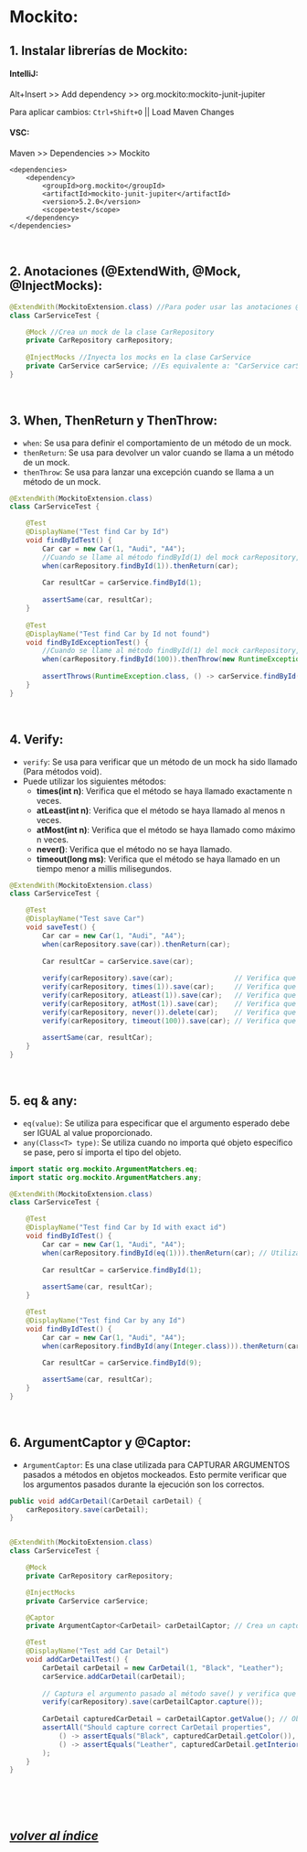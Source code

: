 # Mockito:
## 1. Instalar librerías de Mockito:
#### IntelliJ: 
Alt+Insert >> Add dependency >> org.mockito:mockito-junit-jupiter

Para aplicar cambios: `Ctrl+Shift+O` || Load Maven Changes 
	
#### VSC: 
Maven >> Dependencies >> Mockito
```	
<dependencies>
    <dependency>
        <groupId>org.mockito</groupId>
        <artifactId>mockito-junit-jupiter</artifactId>
        <version>5.2.0</version>
        <scope>test</scope>
    </dependency>
</dependencies>
```
<br>

## 2. Anotaciones (@ExtendWith, @Mock, @InjectMocks):
```java
@ExtendWith(MockitoExtension.class) //Para poder usar las anotaciones @Mock y @InjectMocks
class CarServiceTest {

    @Mock //Crea un mock de la clase CarRepository
    private CarRepository carRepository;
    
    @InjectMocks //Inyecta los mocks en la clase CarService
    private CarService carService; //Es equivalente a: "CarService carService = new CarService(carRepository)"
}
```
<br>

## 3. When, ThenReturn y ThenThrow:
- `when`: Se usa para definir el comportamiento de un método de un mock.
- `thenReturn`: Se usa para devolver un valor cuando se llama a un método de un mock.
- `thenThrow`: Se usa para lanzar una excepción cuando se llama a un método de un mock.

```java
@ExtendWith(MockitoExtension.class)
class CarServiceTest {

    @Test
    @DisplayName("Test find Car by Id")
    void findByIdTest() {
        Car car = new Car(1, "Audi", "A4");
        //Cuando se llame al método findById(1) del mock carRepository, devolverá el objeto car
        when(carRepository.findById(1)).thenReturn(car);
        
        Car resultCar = carService.findById(1);
        
        assertSame(car, resultCar);
    }
    
    @Test
    @DisplayName("Test find Car by Id not found")
    void findByIdExceptionTest() {
        //Cuando se llame al método findById(1) del mock carRepository, lanzará una excepción
        when(carRepository.findById(100)).thenThrow(new RuntimeException("Car not found"));
        
        assertThrows(RuntimeException.class, () -> carService.findById(100));
    }
}
```
<br>

## 4. Verify:
- `verify`: Se usa para verificar que un método de un mock ha sido llamado (Para métodos void).
- Puede utilizar los siguientes métodos:
    - **times(int n)**: Verifica que el método se haya llamado exactamente n veces.
    - **atLeast(int n)**: Verifica que el método se haya llamado al menos n veces.
    - **atMost(int n)**: Verifica que el método se haya llamado como máximo n veces.
    - **never()**: Verifica que el método no se haya llamado.
    - **timeout(long ms)**: Verifica que el método se haya llamado en un tiempo menor a millis milisegundos.
```java
@ExtendWith(MockitoExtension.class)
class CarServiceTest {

    @Test
    @DisplayName("Test save Car")
    void saveTest() {
        Car car = new Car(1, "Audi", "A4");
        when(carRepository.save(car)).thenReturn(car);
        
        Car resultCar = carService.save(car);
        
        verify(carRepository).save(car);               // Verifica que se haya llamado al método save(car) del mock carRepository.
        verify(carRepository, times(1)).save(car);     // Verifica que se haya llamado exactamente 1 vez.
        verify(carRepository, atLeast(1)).save(car);   // Verifica que se haya llamado al menos 1 vez.
        verify(carRepository, atMost(1)).save(car);    // Verifica que se haya llamado como máximo 1 vez.
        verify(carRepository, never()).delete(car);    // Verifica que no se haya llamado al método delete(car) del mock carRepository.
        verify(carRepository, timeout(100)).save(car); // Verifica que se haya llamado en un tiempo menor a 100 milisegundos.
        
        assertSame(car, resultCar);
    }
}
```
<br>

## 5. eq & any:
- `eq(value)`: Se utiliza para especificar que el argumento esperado debe ser IGUAL al value proporcionado.
- `any(Class<T> type)`: Se utiliza cuando no importa qué objeto específico se pase, pero sí importa el tipo del objeto.
```java
import static org.mockito.ArgumentMatchers.eq;
import static org.mockito.ArgumentMatchers.any;

@ExtendWith(MockitoExtension.class)
class CarServiceTest {

    @Test
    @DisplayName("Test find Car by Id with exact id")
    void findByIdTest() {
        Car car = new Car(1, "Audi", "A4");
        when(carRepository.findById(eq(1))).thenReturn(car); // Utiliza eq para asegurar que se busca por el id 1 exactamente.
        
        Car resultCar = carService.findById(1);
        
        assertSame(car, resultCar);
    }

    @Test
    @DisplayName("Test find Car by any Id")
    void findByIdTest() {
        Car car = new Car(1, "Audi", "A4");
        when(carRepository.findById(any(Integer.class))).thenReturn(car); // Utiliza any para permitir cualquier Integer como id.
        
        Car resultCar = carService.findById(9);

        assertSame(car, resultCar);
    }
}
```
<br>

## 6. ArgumentCaptor y @Captor:
- `ArgumentCaptor`: Es una clase utilizada para CAPTURAR ARGUMENTOS pasados a métodos en objetos mockeados. Esto permite verificar que los argumentos pasados durante la ejecución son los correctos.
```java
public void addCarDetail(CarDetail carDetail) {
    carRepository.save(carDetail);
}


@ExtendWith(MockitoExtension.class)
class CarServiceTest {

    @Mock
    private CarRepository carRepository;

    @InjectMocks
    private CarService carService;

    @Captor
    private ArgumentCaptor<CarDetail> carDetailCaptor; // Crea un captor para objetos de tipo CarDetail

    @Test
    @DisplayName("Test add Car Detail")
    void addCarDetailTest() {
        CarDetail carDetail = new CarDetail(1, "Black", "Leather");
        carService.addCarDetail(carDetail);
        
        // Captura el argumento pasado al método save() y verifica que sea correcto
        verify(carRepository).save(carDetailCaptor.capture());
        
        CarDetail capturedCarDetail = carDetailCaptor.getValue(); // Obtiene el objeto capturado
        assertAll("Should capture correct CarDetail properties",
            () -> assertEquals("Black", capturedCarDetail.getColor()),
            () -> assertEquals("Leather", capturedCarDetail.getInterior())
        );
    }
}
```
<br><br><br>

## *[volver al índice](../../index.md)*